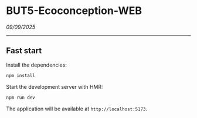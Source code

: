 # BUT5-Ecoconception-WEB 
*09/09/2025*

----------
## Fast start
Install the dependencies:
```bash
npm install
```
Start the development server with HMR:
```bash
npm run dev
```
The application will be available at `http://localhost:5173`.